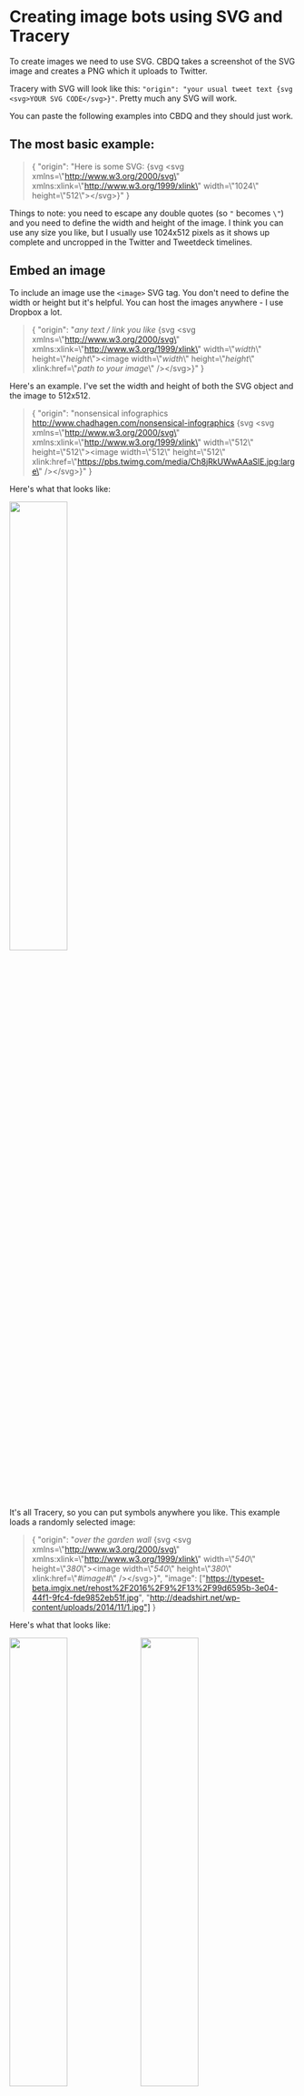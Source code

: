 # Creating image bots using SVG and Tracery

To create images we need to use SVG. CBDQ takes a screenshot of the SVG image and creates a PNG which it uploads to Twitter.

Tracery with SVG will look like this: `"origin": "your usual tweet text {svg <svg>YOUR SVG CODE</svg>}"`. Pretty much any SVG will work.

You can paste the following examples into CBDQ and they should just work.

## The most basic example:
> {
  "origin": "Here is some SVG: {svg <svg xmlns=\\"http://www.w3.org/2000/svg\" xmlns:xlink=\\"http://www.w3.org/1999/xlink\" width=\\"1024\\" height=\\"512\\"><\/svg>}"
}

Things to note: you need to escape any double quotes (so `"` becomes `\"`) and you need to define the width and height of the image. I think you can use any size you like, but I usually use 1024x512 pixels as it shows up complete and uncropped in the Twitter and Tweetdeck timelines.

## Embed an image
To include an image use the `<image>` SVG tag. You don't need to define the width or height but it's helpful. You can host the images anywhere - I use Dropbox a lot.
> {
  "origin": "*any text / link you like* {svg <svg xmlns=\\"http://www.w3.org/2000/svg\" xmlns:xlink=\\"http://www.w3.org/1999/xlink\" width=\\"*width*\\" height=\\"*height*\\"><image width=\\"*width*\\" height=\\"*height*\\" xlink:href=\\"*path to your image*\\" /><\/svg>}"
}

Here's an example. I've set the width and height of both the SVG object and the image to 512x512.
> {
  "origin": "nonsensical infographics http://www.chadhagen.com/nonsensical-infographics {svg <svg xmlns=\\"http://www.w3.org/2000/svg\" xmlns:xlink=\\"http://www.w3.org/1999/xlink\" width=\\"512\\" height=\\"512\\"><image width=\\"512\\" height=\\"512\\" xlink:href=\\"https://pbs.twimg.com/media/Ch8jRkUWwAAaSlE.jpg:large\" /><\/svg>}"
}

Here's what that looks like:

<img src="https://www.dropbox.com/s/ltcj5f9kkj3az1e/2017-06-16_23-59-25.png?raw=1" width="45%" />

It's all Tracery, so you can put symbols anywhere you like. This example loads a randomly selected image:
> {
  "origin": "*over the garden wall* {svg <svg xmlns=\\"http://www.w3.org/2000/svg\" xmlns:xlink=\\"http://www.w3.org/1999/xlink\" width=\\"*540*\\" height=\\"*380*\\"><image width=\\"*540*\\" height=\\"*380*\\" xlink:href=\\"*#image#*\\" /><\/svg>}",
  "image": ["https://typeset-beta.imgix.net/rehost%2F2016%2F9%2F13%2F99d6595b-3e04-44f1-9fc4-fde9852eb51f.jpg", "http://deadshirt.net/wp-content/uploads/2014/11/1.jpg"]
}

Here's what that looks like:

<img src="https://www.dropbox.com/s/sotpa2z0cq0r61k/2017-06-16_23-45-18.png?raw=1" width="45%" /> <img src="https://www.dropbox.com/s/v4xi3iu3buzc4zr/2017-06-16_23-42-54.png?raw=1" width="45%" />

## Adding text to your image

To add text use the `<text>` SVG tag.

```xml
<text x=\"256\" y=\"300\" font-size=\"30\" text-anchor=\"middle\">plain text</text>
```

> {
  "origin": "plain text {svg <svg xmlns=\\"http://www.w3.org/2000/svg\" xmlns:xlink=\\"http://www.w3.org/1999/xlink\" width=\\"500\\" height=\\"391\\"><image width=\\"500\\" height=\\"391\\" xlink:href=\\"https://s-media-cache-ak0.pinimg.com/736x/ae/fb/9a/aefb9a99eab8f0eebdb0c599a78b1b75.jpg\" /><text x=\\"256\\" y=\\"300\\" font-size=\\"30\\" text-anchor=\\"middle\\">WHAT IS GOING ON HERE???<\/text><\/svg>}"
}

<img src="https://www.dropbox.com/s/7hiztl37785zbef/2017-06-17_00-14-55.png?raw=1" width="45%" />

Play around with the `x` and `y` values to move the text around. Setting `text-anchor="middle"` means the text is centred.

But we can do better and style the text.

> {
  "origin": "nicer text {svg <svg xmlns=\\"http://www.w3.org/2000/svg\" xmlns:xlink=\\"http://www.w3.org/1999/xlink\" width=\\"500\\" height=\\"391\\"><image width=\\"500\\" height=\\"391\\" xlink:href=\\"https://s-media-cache-ak0.pinimg.com/736x/ae/fb/9a/aefb9a99eab8f0eebdb0c599a78b1b75.jpg\" /><text x=\\"256\\" y=\\"300\\" font-size=\\"30\\" stroke=\\"black\\" stroke-width=\\"1\\" fill=\\"white\\" text-anchor=\\"middle\\" style=\\"font-family: Impact\\">WHAT IS GOING ON HERE???<\/text><\/svg>}"
}

<img src="https://www.dropbox.com/s/n9f1hww0pmcxjbk/2017-06-17_00-20-58.png?raw=1" width="45%" />

We're limited to the fonts installed on the computer that runs CBDQ, which isn't much. Happily we can embed webfonts (you can choose from about a million here https://fonts.google.com/)

> {
  "origin": "pretty text using a webfont {svg <svg xmlns=\\"http://www.w3.org/2000/svg\" xmlns:xlink=\\"http://www.w3.org/1999/xlink\" width=\\"500\\" height=\\"391\\"><image width=\\"500\\" height=\\"391\\" xlink:href=\\"https://s-media-cache-ak0.pinimg.com/736x/ae/fb/9a/aefb9a99eab8f0eebdb0c599a78b1b75.jpg\" /><text x=\\"256\\" y=\\"300\\" font-family=\\"Luckiest Guy\\"  font-size=\\"30\\" stroke=\\"black\\" stroke-width=\\"1\\" fill=\\"white\\" text-anchor=\\"middle\\" style=\\"font-family:'Luckiest Guy'\\">WHAT IS GOING ON HERE???<\/text><style type=\\"text/css\\">@import url(https://fonts.googleapis.com/css?family=Luckiest+Guy);<\/style><\/svg>}"
}

<img src="https://www.dropbox.com/s/kpg7k09vg1lj00e/2017-06-17_00-20-39.png?raw=1" width="45%" />

Much better!

## Motivational poster bot

Put it all together and we can create a fake motivational poster bot. This one loads a random image, creates a nonsense sentence, and uses the same text in the tweet as well as in the image (using Tracery variables)

> {
	"origin" : ["#statement_with_image#"],
  "statement_with_image" : ["[statement:#statement.capitalize#] #statement# {svg <svg xmlns=\\"http://www.w3.org/2000/svg\\" xmlns:xlink=\\"http://www.w3.org/1999/xlink\\" version=\\"1.1\\" width=\\"890\\" height=\\"525\\" style=\\"position: relative;\\"><image x=\\"0\\" y=\\"0\\" width=\\"890\\" height=\\"525\\" xlink:href=\\"#image#\\" /><foreignObject x=\\"0\\" y=\\"0\\" width=\\"890\\" height=\\"525\\"><p xmlns=\\"http://www.w3.org/1999/xhtml\\" style=\\"padding: 2%; width: 90%; font-size:80px; line-height:1.2; color:rgba(255, 255, 255, 1); font-family:'Luckiest Guy'; text-align:center; 0; position: absolute; bottom: 0px; background-color: rgba(0, 0, 0, 0.5); margin:5%;\\">#statement#<\/p><\/foreignObject><style type=\\"text/css\\">@import url(https://fonts.googleapis.com/css?family=Luckiest+Guy);<\/style><\/svg>}"],
	"googlefont" : ["Luckiest Guy"],
	"image" : ["https://static.pexels.com/photos/6546/sky-night-space-trees-large.jpeg", "https://static.pexels.com/photos/94847/pexels-photo-94847-large.jpeg", "https://static.pexels.com/photos/96377/pexels-photo-96377-large.jpeg", "https://static.pexels.com/photos/96414/pexels-photo-96414-large.jpeg", "https://static.pexels.com/photos/96375/pexels-photo-96375-large.jpeg", "https://static.pexels.com/photos/95632/pexels-photo-95632-large.jpeg"],
  "statement": ["wake up and #sense# the #thing#"],
	"sense" : ["smell", "enjoy", "taste"],
	"thing" : ["coffee", "tea", "marmite", "peanut butter", "milk", "orange juice", "granola"]
}

<img src="https://www.dropbox.com/s/zz826h26e6kpfsi/2017-06-17_00-46-42.png?raw=1" width="45%" /> <img src="https://www.dropbox.com/s/vvn62un1il7h1eo/2017-06-17_00-48-58.png?raw=1" width="45%" />

## Coming soon
* overlaying images on top of each other

  eg. [@sadkeanubot](https://twitter.com/sadkeanubot), [@jakerunningbot](https://twitter.com/jakerunningbot)
* using SVG filters to modify images

  eg. [@badphotoquality](https://twitter.com/badphotoquality), [@computerzooom](https://twitter.com/computerzooom)
* using javascript to modify SVG content

  eg. [@botlifemagazine](https://twitter.com/botlifemagazine), [@sleeps_xmas](https://twitter.com/sleeps_xmas)

